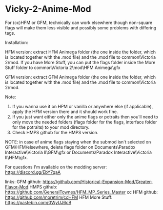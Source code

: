 # Vicky-2-Anime-Mod

For (cc)HFM or GFM, technically can work elsewhere though non-square flags will make them less visible and possibly some problems with differing tags.

Installation: 

HFM version: extract HFM Animega folder (the one inside the folder, which is located together with the .mod file) and the .mod file to common\Victoria 2\mod. If you have More Stuff, you can put the flags folder inside the More Stuff folder to common\Victoria 2\mod\HFM Animega\gfx

GFM version: extract GFM Animega folder (the one inside the folder, which is located together with the .mod file) and the .mod file to common\Victoria 2\mod.

Note:
1. If you wanna use it on HPM or vanilla or anywhere else (if applicable), apply the HFM version there and it should work fine.
2. If you just want either only the anime flags or potraits then you'll need to only move the needed folders (flags folder for the flags, interface folder for the potraits) to your mod directory.
3. Check HMPS github for the HMPS version.


NOTE: in case of anime flags staying when the submod isn't selected on GFM/HFM/elsewhere, delete flags folder on Documents\Paradox Interactive\Victoria II\GFM\gfx or Documents\Paradox Interactive\Victoria II\HFM\gfx. 
 
For questions I'm available on the modding server: https://discord.gg/EbY7qaA

links:
GFM github: https://github.com/Historical-Expansion-Mod/Greater-Flavor-Mod
HMPS github: https://github.com/GeneralTownes/HFM_MP_Series_Master
cc HFM github: https://github.com/moretrim/ccHFM
HFM More Stuff: https://pastebin.com/0WyUJ6cB
